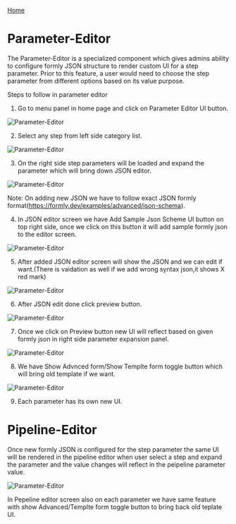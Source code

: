 [Home](readme.md)
# Parameter-Editor 
The Parameter-Editor is a specialized component which gives admins ability to configure formly JSON structure to render custom UI for a step parameter. Prior to this feature, a user would need to choose the step parameter from different options based on its value purpose.

Steps to follow in parameter editor

1) Go to menu panel in home page and click on Parameter Editor UI button. 

![Parameter-Editor](images/Home_Menu_ParameterScreen_Button.PNG)

2) Select any step from left side category list. 

![Parameter-Editor](images/Select_ParameterStep.PNG)

3) On the right side step parameters will be loaded and expand the parameter which will bring down JSON editor.

![Parameter-Editor](images/AfterClick_Parameter_Expansion_Panel.PNG)

Note: On adding new JSON we have to follow exact JSON formly format(https://formly.dev/examples/advanced/json-schema).

4) In JSON editor screen we have Add Sample Json Scheme UI button on top right side, once we click on this button it will add sample formly json to the editor screen. 

![Parameter-Editor](images/Add_Sample_Json_Schema_Button.PNG)

5) After added JSON editor screen will show the JSON and we can edit if want.(There is vaidation as well if we add wrong syntax json,it shows X red mark)

![Parameter-Editor](images/Json_Validation.PNG)

6) After JSON edit done click preview button.

![Parameter-Editor](images/pipeline_ui_with_parameter_json_added.pngg) 

7) Once we click on Preview button new UI will reflect based on given formly json in right side parameter expansion panel.

![Parameter-Editor](images/Parameter_UI_Render.png) 

8) We have Show Advnced form/Show Templte form toggle button which will bring old template if we want.
  
  ![Parameter-Editor](images/Show_Adanvced_Show_Template.PNG) 

9) Each parameter has its own new UI.

# Pipeline-Editor

Once new formly JSON is configured for the step parameter the same UI will be rendered in the pipeline editor when user select a step and expand the parameter and the value changes will reflect in the peipeline parameter value.

![Parameter-Editor](images/Pepeline_UI_with_parameter_JSON_added.png)

In Pepeline editor screen also on each parameter we have same feature with show Advanced/Templte form toggle button to bring back old teplate UI.
